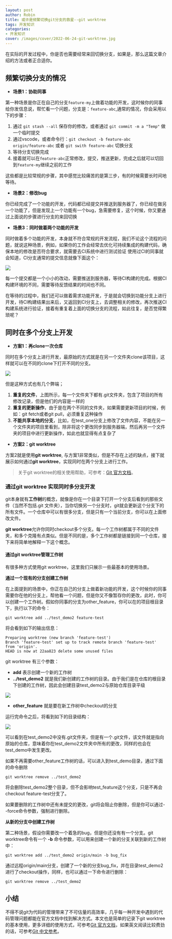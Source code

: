 ```yaml
---
layout: post
author: Robin
title: 或许是频繁切换git分支的救星--git worktree
tags: 开发知识
categories:
- 开发知识
cover: /images/cover/2022-06-24-git-worktree.jpg
---
```


在实际的开发过程中，你是否也需要经常来回切换分支，如果是，那么这篇文章介绍的方法或者正合适你。

## 频繁切换分支的情况

* **场景1：协助同事**

第一种场景是你正在自己的分支`feature-my`上做着功能的开发，这时候你的同事给你发信息说，帮忙看一个问题，分支是：`feature-abc`,通常的情况，你会采用以下的步骤：

1. 通过 `git stash --all` 保存你的修改，或者通过 `git commit -m a "Temp"` 做一个临时提交
2. 通过vscode，或者命令行：`git checkout -b feature-abc origin/feature-abc` 或者 `git swith feature-abc` 切换分支
3. 等待分支切换完成
4. 接着就可以在`feature-abc`正常修改，提交，推送更新，完成之后就可以切回到`feature-my`继续之前的工作

这些都是比较常规的步骤，其中感觉比较痛苦的是第三步，有的时候需要长时间地等待。

* **场景2：修改bug**
  
你已经完成了一个功能的开发，代码都已经提交并推送到服务器了，你已经在做另一个功能了，但是发现上一个功能有一个bug，急需要修复，这个时候，你又要通过上面说的步骤进行分支的来回切换

* **场景3：同时做着两个功能的开发**

同时做着多个功能的开发，本身就不符合常规的开发流程，我们不论这个流程的问题，就说这种场景，例如，如果你的工作会经常去优化可持续集成的构建代码，确保本地的修改是否符合要求，就需要去CI系统中进行测试验证 使用过CI的同事就会知道，CI分支通常的提交信息就像下面这个：


<!-- more -->

![](/images/git-worktree/upload_f3f58ac624e1d5c10a0ff2d8e000a50f)

每一个提交都是一个小小的改动，需要推送到服务器，等待CI构建的完成。根据CI构建环境的不同，需要等待反馈结果的时间也不同。

在等待的过程中，我们还可以做着需求功能开发，于是就会切换到功能分支上进行开发，待CI构建结果出来后，又返回到CI分支上，去调整相关的修改，再次推送CI构建系统进行验证，接着有重复着上面的切换分支的流程，如此往复，是否觉得繁琐呢？

## 同时在多个分支上开发

* **方案1：再clone一次仓库**

同时在多个分支上进行开发，最原始的方式就是在另一个文件夹clone该项目，这样就可以在不同的clone下打开不同的分支。


![](/images/git-worktree/upload_7b7c83250dd4c19bee9c818c5e0d5f15)

但是这种方式也有几个弊端；

1. **重复的文件**，上图所示，每一个文件夹下都有.git文件夹，包含了项目的所有修改记录，但是他们的内容是一样的
2. **重复的更新操作**，由于是在两个不同的文件夹，如果需要更新项目的时候，例如：git fetch或者git pull，必须重复这种操作
3. **不能共享本地的分支**，比如，在test_one分支上修改了文件内容，不能在另一个文件夹的项目里看到，除非将这个更改同步到服务器端，然后再另一个文件夹的项目中进行更新操作，如此也就显得有点复杂了

* **方案2：git worktree**

方案2就是使用**git worktree**, 与方案1非常类似，但是不存在上述的缺点，接下就展示如何通过**git worktree**，实现同时在两个分支上进行工作。

> 关于git worktree的相关使用帮助，可参考：[Git 官方文档](https://git-scm.com/docs/git-worktree)。

### 通过git worktree 实现同时多分支开发

git本身就有**工作树**的概念，就像是你在一个目录下打开一个分支后看到的那些文件（当然不包括.git 文件夹），当你切换另一个分支时，git就会更新这个分支下的所有文件。一个仓库中可以有很多分支，但是只有一个当前分支，你可以在上面修改文件。

**git worktree**允许你同时checkout多个分支。每一个工作树都属于不同的文件夹，和多个克隆有点类似。但是不同的是，多个工作树都是链接到同一个仓库，接下来将简单地解释一下这个概念。

#### 通过git worktree管理工作树

有很多种方式使用git worktree，这里我们只展示一些最基本的使用场景。

**通过一个现有的分支创建工作树**

在上面提到的场景中，你正在自己的分支上做着新功能的开发，这个时候你的同事需要你在他的分支上，帮他看一个问题，但是你又不像暂存你的更改，此时，你可以创建一个工作树。假如你同事的分支为other_feature，你可以在的项目根目录下，执行以下的命令：

```
git worktree add ../test_demo2 feature-test
```

将会看到如下的输出信息：

```
Preparing worktree (new branch 'feature-test')
Branch 'feature-test' set up to track remote branch 'feature-test' from 'origin'.
HEAD is now at 22aa823 delete some unused files
```

git worktree 有三个参数：

* **add** 表示创建一个新的工作树
* **../test_demo2** 就是我们新创建的工作树的目录。由于我们是在仓库的根目录下创建的工作树，因此会创建目录test_demo2与原始仓库目录平级

![](/images/git-worktree/upload_81f664f59816ab30ceaae8beb461a66c)

* **other_feature** 就是要在新工作树中checkout的分支

运行完命令之后，将看到如下的目录结构：

![](/images/git-worktree/upload_a124c11e551d31517b592339e53bf9e8)

可以看到在test_demo2中没有.git文件夹，但是有一个.git文件，该文件就是指向原始的仓库，意味着你在test_demo2文件夹中所有的更改，同样的也会在test_demo中发生更改。

如果不再需要other_feature工作树的话，可以进入到test_demo目录，通过下面的命令删除

```
git worktree remove ../test_demo2
```

将会删除test_demo2整个目录，但不会影响test_feature这个分支，只是不再会checkout feature-test分支了。

如果要删除的工作树中还有未提交的更改，git将会阻止你删除，但是你可以通过--force命令参数，强制进行删除。

**从新的分支中创建工作树**

第二种场景，假设你需要改一个着急的bug，但是你还没有有一个分支。git worktree命令有一个 **-b** 命令参数，可以用来创建一个新的分支关联到新的工作树中：

```
git worktree add ../test_demo2 origin/main -b bug_fix
```

通过远程origin/main分支，创建了一个新的分支bug_fix，并在目录test_demo2进行了checkout操作，同样，也可以通过一下命令进行删除：


```
git worktree remove ../test_demo2
```

## 小结

不得不说git为代码的管理带来了不可估量的高效率，几乎每一种开发中遇到的代码管理问题都能在官方文档中找到解决方式。本文也是简单的记录下git worktree的基本使用，更多详细的使用方式，可参考[Git 官方文档](https://git-scm.com/docs/git-worktree)，如果英文阅读比较费劲的话，可参考[Git 中文参考](https://static.kancloud.cn/apachecn/git-doc-zh/1945506)。
